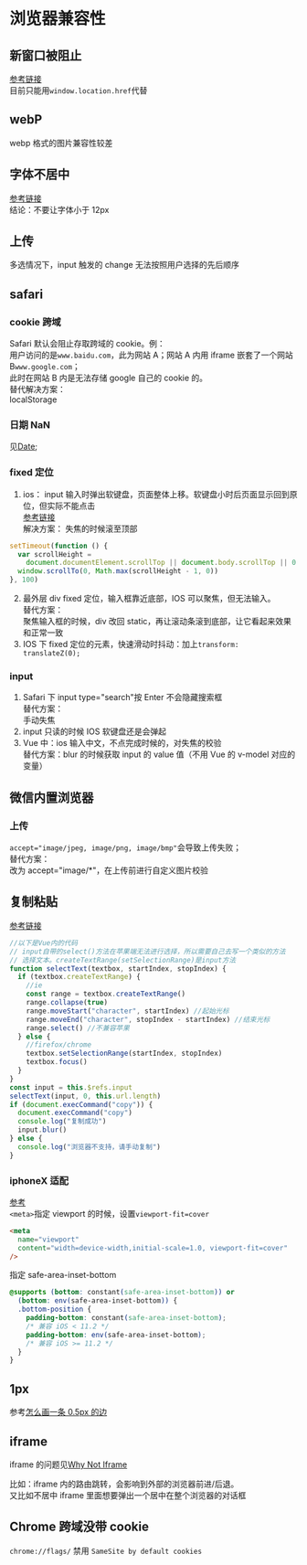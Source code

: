 # 浏览器兼容性

## 新窗口被阻止

[参考链接](https://www.cnblogs.com/tangjiao/p/10287640.html)  
目前只能用`window.location.href`代替

## webP

webp 格式的图片兼容性较差

## 字体不居中

[参考链接](https://www.zhihu.com/question/39516424)  
结论：不要让字体小于 12px

## 上传

多选情况下，input 触发的 change 无法按照用户选择的先后顺序

## safari

### cookie 跨域

Safari 默认会阻止存取跨域的 cookie。例：  
用户访问的是`www.baidu.com`，此为网站 A；网站 A 内用 iframe 嵌套了一个网站 B`www.google.com`；  
此时在网站 B 内是无法存储 google 自己的 cookie 的。  
替代解决方案：  
localStorage

### 日期 NaN

见[Date](../javascript/024_date.md);

### fixed 定位

1. ios： input 输入时弹出软键盘，页面整体上移。软键盘小时后页面显示回到原位，但实际不能点击  
   [参考链接](https://www.cnblogs.com/weblxlx/p/10760392.html)  
   解决方案： 失焦的时候滚至顶部

```js
setTimeout(function () {
  var scrollHeight =
    document.documentElement.scrollTop || document.body.scrollTop || 0
  window.scrollTo(0, Math.max(scrollHeight - 1, 0))
}, 100)
```

2. 最外层 div fixed 定位，输入框靠近底部，IOS 可以聚焦，但无法输入。  
   替代方案：  
   聚焦输入框的时候，div 改回 static，再让滚动条滚到底部，让它看起来效果和正常一致
3. IOS 下 fixed 定位的元素，快速滑动时抖动：加上`transform: translateZ(0);`

### input

1. Safari 下 input type="search"按 Enter 不会隐藏搜索框  
   替代方案：  
   手动失焦
2. input 只读的时候 IOS 软键盘还是会弹起
3. Vue 中：ios 输入中文，不点完成时候的，对失焦的校验  
   替代方案：blur 的时候获取 input 的 value 值（不用 Vue 的 v-model 对应的变量）

## 微信内置浏览器

### 上传

`accept="image/jpeg, image/png, image/bmp"`会导致上传失败；  
替代方案：  
改为 accept="image/\*"，在上传前进行自定义图片校验

## 复制粘贴

[参考链接](https://segmentfault.com/a/1190000019525962)

```js
//以下是Vue内的代码
// input自带的select()方法在苹果端无法进行选择，所以需要自己去写一个类似的方法
// 选择文本。createTextRange(setSelectionRange)是input方法
function selectText(textbox, startIndex, stopIndex) {
  if (textbox.createTextRange) {
    //ie
    const range = textbox.createTextRange()
    range.collapse(true)
    range.moveStart("character", startIndex) //起始光标
    range.moveEnd("character", stopIndex - startIndex) //结束光标
    range.select() //不兼容苹果
  } else {
    //firefox/chrome
    textbox.setSelectionRange(startIndex, stopIndex)
    textbox.focus()
  }
}
const input = this.$refs.input
selectText(input, 0, this.url.length)
if (document.execCommand("copy")) {
  document.execCommand("copy")
  console.log("复制成功")
  input.blur()
} else {
  console.log("浏览器不支持，请手动复制")
}
```

### iphoneX 适配

[参考](https://aotu.io/notes/2017/11/27/iphonex/index.html)  
`<meta>`指定 viewport 的时候，设置`viewport-fit=cover`

```html
<meta
  name="viewport"
  content="width=device-width,initial-scale=1.0, viewport-fit=cover"
/>
```

指定 safe-area-inset-bottom

```css
@supports (bottom: constant(safe-area-inset-bottom)) or
  (bottom: env(safe-area-inset-bottom)) {
  .bottom-position {
    padding-bottom: constant(safe-area-inset-bottom);
    /* 兼容 iOS < 11.2 */
    padding-bottom: env(safe-area-inset-bottom);
    /* 兼容 iOS >= 11.2 */
  }
}
```

## 1px

参考[怎么画一条 0.5px 的边](https://zhuanlan.zhihu.com/p/34908005)

## iframe

iframe 的问题见[Why Not Iframe](https://www.yuque.com/kuitos/gky7yw/gesexv)

比如：iframe 内的路由跳转，会影响到外部的浏览器前进/后退。  
又比如不居中 iframe 里面想要弹出一个居中在整个浏览器的对话框

## Chrome 跨域没带 cookie

`chrome://flags/` 禁用 `SameSite by default cookies`
